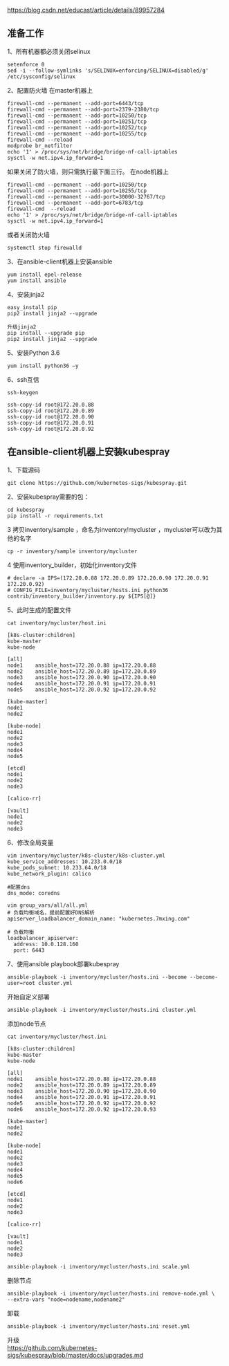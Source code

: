 https://blog.csdn.net/educast/article/details/89957284

准备工作
---

1、所有机器都必须关闭selinux
```
setenforce 0
sed -i --follow-symlinks 's/SELINUX=enforcing/SELINUX=disabled/g' /etc/sysconfig/selinux
```

2、配置防火墙
在master机器上
```
firewall-cmd --permanent --add-port=6443/tcp
firewall-cmd --permanent --add-port=2379-2380/tcp
firewall-cmd --permanent --add-port=10250/tcp
firewall-cmd --permanent --add-port=10251/tcp
firewall-cmd --permanent --add-port=10252/tcp
firewall-cmd --permanent --add-port=10255/tcp
firewall-cmd --reload
modprobe br_netfilter
echo '1' > /proc/sys/net/bridge/bridge-nf-call-iptables
sysctl -w net.ipv4.ip_forward=1
```

如果关闭了防火墙，则只需执行最下面三行。
在node机器上
```
firewall-cmd --permanent --add-port=10250/tcp
firewall-cmd --permanent --add-port=10255/tcp
firewall-cmd --permanent --add-port=30000-32767/tcp
firewall-cmd --permanent --add-port=6783/tcp
firewall-cmd  --reload
echo '1' > /proc/sys/net/bridge/bridge-nf-call-iptables
sysctl -w net.ipv4.ip_forward=1
```

或者关闭防火墙
```
systemctl stop firewalld
```

3、在ansible-client机器上安装ansible
```
yum install epel-release
yum install ansible
```

4、安装jinja2
```
easy_install pip
pip2 install jinja2 --upgrade

升级jinja2
pip install --upgrade pip
pip2 install jinja2 --upgrade
```

5、安装Python 3.6
```
yum install python36 –y
```

6、ssh互信
```
ssh-keygen

ssh-copy-id root@172.20.0.88
ssh-copy-id root@172.20.0.89
ssh-copy-id root@172.20.0.90
ssh-copy-id root@172.20.0.91
ssh-copy-id root@172.20.0.92
```


在ansible-client机器上安装kubespray
---

1、下载源码
```
git clone https://github.com/kubernetes-sigs/kubespray.git
```

2、安装kubespray需要的包：
```
cd kubespray
pip install -r requirements.txt
```

3 拷贝inventory/sample ，命名为inventory/mycluster ，mycluster可以改为其他的名字
```
cp -r inventory/sample inventory/mycluster
```

4 使用inventory_builder，初始化inventory文件
```
# declare -a IPS=(172.20.0.88 172.20.0.89 172.20.0.90 172.20.0.91 172.20.0.92)
# CONFIG_FILE=inventory/mycluster/hosts.ini python36 contrib/inventory_builder/inventory.py ${IPS[@]}
```

5、此时生成的配置文件
```
cat inventory/mycluster/host.ini

[k8s-cluster:children]
kube-master      
kube-node        

[all]
node1    ansible_host=172.20.0.88 ip=172.20.0.88
node2    ansible_host=172.20.0.89 ip=172.20.0.89
node3    ansible_host=172.20.0.90 ip=172.20.0.90
node4    ansible_host=172.20.0.91 ip=172.20.0.91
node5    ansible_host=172.20.0.92 ip=172.20.0.92

[kube-master]
node1    
node2    

[kube-node]
node1    
node2    
node3    
node4    
node5    

[etcd]
node1    
node2    
node3    

[calico-rr]

[vault]
node1    
node2    
node3 
```


6、修改全局变量
```
vim inventory/mycluster/k8s-cluster/k8s-cluster.yml
kube_service_addresses: 10.233.0.0/18
kube_pods_subnet: 10.233.64.0/18
kube_network_plugin: calico

#配置dns
dns_mode: coredns
```


```
vim group_vars/all/all.yml
# 负载均衡域名，提前配置好DNS解析
apiserver_loadbalancer_domain_name: "kubernetes.7mxing.com"
     
# 负载均衡
loadbalancer_apiserver:
  address: 10.0.128.160
  port: 6443
```

7、使用ansible playbook部署kubespray
```
ansible-playbook -i inventory/mycluster/hosts.ini --become --become-user=root cluster.yml
```


开始自定义部署
```
ansible-playbook -i inventory/mycluster/hosts.ini cluster.yml
```

添加node节点

```
cat inventory/mycluster/host.ini

[k8s-cluster:children]
kube-master      
kube-node        

[all]
node1    ansible_host=172.20.0.88 ip=172.20.0.88
node2    ansible_host=172.20.0.89 ip=172.20.0.89
node3    ansible_host=172.20.0.90 ip=172.20.0.90
node4    ansible_host=172.20.0.91 ip=172.20.0.91
node5    ansible_host=172.20.0.92 ip=172.20.0.92
node6    ansible_host=172.20.0.92 ip=172.20.0.93

[kube-master]
node1    
node2    

[kube-node]
node1    
node2    
node3    
node4    
node5
node6

[etcd]
node1    
node2    
node3    

[calico-rr]

[vault]
node1    
node2    
node3 
```

```
ansible-playbook -i inventory/mycluster/hosts.ini scale.yml
```

删除节点
```
ansible-playbook -i inventory/mycluster/hosts.ini remove-node.yml \
--extra-vars "node=nodename,nodename2"
```

卸载
```
ansible-playbook -i inventory/mycluster/hosts.ini reset.yml
```

升级  
https://github.com/kubernetes-sigs/kubespray/blob/master/docs/upgrades.md
